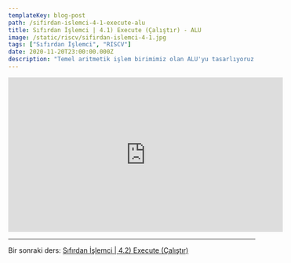 ```yaml
---
templateKey: blog-post
path: /sifirdan-islemci-4-1-execute-alu
title: Sıfırdan İşlemci | 4.1) Execute (Çalıştır) - ALU
image: /static/riscv/sifirdan-islemci-4-1.jpg
tags: ["Sıfırdan İşlemci", "RISCV"]
date: 2020-11-20T23:00:00.000Z
description: "Temel aritmetik işlem birimimiz olan ALU'yu tasarlıyoruz."
---
```


<iframe width="560" height="315" src="https://www.youtube-nocookie.com/embed/nyLLdkdDJYY" frameborder="0" allow="accelerometer; autoplay; clipboard-write; encrypted-media; gyroscope; picture-in-picture" allowfullscreen></iframe>

---
Bir sonraki ders: [Sıfırdan İşlemci | 4.2) Execute (Çalıştır)](#)